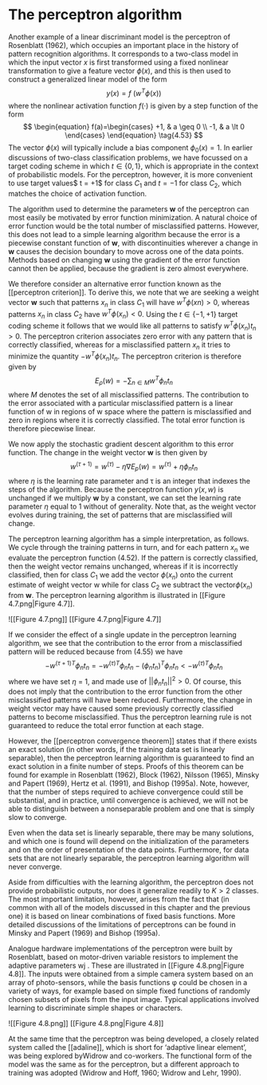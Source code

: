 # The perceptron algorithm
Another example of a linear discriminant model is the perceptron of Rosenblatt
(1962), which occupies an important place in the history of pattern recognition algorithms. It corresponds to a two-class model in which the input vector *x* is first
transformed using a fixed nonlinear transformation to give a feature vector $\phi(x)$,
and this is then used to construct a generalized linear model of the form
$$
y(x) = f\ (w^T\phi(x))
\tag{4.52}
$$
where the nonlinear activation function $f(·)$ is given by a step function of the form
$$
\begin{equation}
  f(a)=\begin{cases}
    +1, & a \geq 0 \\
    -1, & a \lt 0
  \end{cases}
\end{equation}
\tag{4.53}
$$
The vector $\phi(x)$ will typically include a bias component $\phi_0(x) = 1$. In earlier
discussions of two-class classification problems, we have focussed on a target coding scheme in which $t \in \{0, 1\}$, which is appropriate in the context of probabilistic models. For the perceptron, however, it is more convenient to use target values$ t = +1$ for class $C_1$ and $t = −1$ for class $C_2$, which matches the choice of activation function.

The algorithm used to determine the parameters **w** of the perceptron can most
easily be motivated by error function minimization. A natural choice of error function would be the total number of misclassified patterns. However, this does not lead to a simple learning algorithm because the error is a piecewise constant function of **w**, with discontinuities wherever a change in **w** causes the decision boundary to move across one of the data points. Methods based on changing **w** using the gradient of the error function cannot then be applied, because the gradient is zero almost everywhere.

We therefore consider an alternative error function known as the [[perceptron criterion]]. To derive this, we note that we are seeking a weight vector **w** such that
patterns $x_n$ in class $C_1$ will have $w^T\phi(xn) \gt 0$, whereas patterns $x_n$ in class $C_2$ have $w^T\phi(x_n) \lt 0$. Using the $t \in \{−1, +1\}$ target coding scheme it follows that we would like all patterns to satisfy $w^T\phi(x_n)t_n \gt 0$. The perceptron criterion associates zero error with any pattern that is correctly classified, whereas for a misclassified pattern $x_n$ it tries to minimize the quantity $−w^T\phi(x_n)t_n$. The perceptron criterion is therefore given by
$$
E_\rho(w) = -\sum_{n \in M}w^T\phi_nt_n
\tag{4.54}
$$
where *M* denotes the set of all misclassified patterns. The contribution to the error
associated with a particular misclassified pattern is a linear function of w in regions
of w space where the pattern is misclassified and zero in regions where it is correctly classified. The total error function is therefore piecewise linear.

We now apply the stochastic gradient descent algorithm to this error function.
The change in the weight vector **w** is then given by
$$
w^{(\tau+1)} = w^{(\tau)} - \eta \nabla E_p(w) = w^{(\tau)}+\eta\phi_nt_n
\tag{4.55}
$$
where $\eta$ is the learning rate parameter and τ is an integer that indexes the steps of
the algorithm. Because the perceptron function $y(x,w)$ is unchanged if we multiply
**w** by a constant, we can set the learning rate parameter $\eta$ equal to 1 without of
generality. Note that, as the weight vector evolves during training, the set of patterns that are misclassified will change.

The perceptron learning algorithm has a simple interpretation, as follows. We
cycle through the training patterns in turn, and for each pattern $x_n$ we evaluate the
perceptron function (4.52). If the pattern is correctly classified, then the weight
vector remains unchanged, whereas if it is incorrectly classified, then for class $C_1$
we add the vector $\phi(x_n)$ onto the current estimate of weight vector w while for
class $C_2$ we subtract the vector$\phi(x_n)$ from **w**. The perceptron learning algorithm is
illustrated in [[Figure 4.7.png|Figure 4.7]].

![[Figure 4.7.png]]
[[Figure 4.7.png|Figure 4.7]]

If we consider the effect of a single update in the perceptron learning algorithm,
we see that the contribution to the error from a misclassified pattern will be reduced because from (4.55) we have
$$
-w^{(\tau+1)T}\phi_nt_n = -w^{(\tau)T}\phi_nt_n - (\phi_nt_n)^T\phi_nt_n \lt -w^{(\tau)T}\phi_nt_n
\tag{4.56}
$$
where we have set $\eta$ = 1, and made use of $||\phi_nt_n||^2 \gt 0$. Of course, this does
not imply that the contribution to the error function from the other misclassified
patterns will have been reduced. Furthermore, the change in weight vector may have caused some previously correctly classified patterns to become misclassified. Thus the perceptron learning rule is not guaranteed to reduce the total error function at each stage.

However, the [[perceptron convergence theorem]] states that if there exists an exact
solution (in other words, if the training data set is linearly separable), then the
perceptron learning algorithm is guaranteed to find an exact solution in a finite number of steps. Proofs of this theorem can be found for example in Rosenblatt (1962), Block (1962), Nilsson (1965), Minsky and Papert (1969), Hertz et al. (1991), and Bishop (1995a). Note, however, that the number of steps required to achieve convergence could still be substantial, and in practice, until convergence is achieved, we will not be able to distinguish between a nonseparable problem and one that is simply slow to converge.

Even when the data set is linearly separable, there may be many solutions, and
which one is found will depend on the initialization of the parameters and on the order of presentation of the data points. Furthermore, for data sets that are not linearly separable, the perceptron learning algorithm will never converge.

Aside from difficulties with the learning algorithm, the perceptron does not provide
probabilistic outputs, nor does it generalize readily to $K \gt 2$ classes. The most
important limitation, however, arises from the fact that (in common with all of the
models discussed in this chapter and the previous one) it is based on linear combinations of fixed basis functions. More detailed discussions of the limitations of perceptrons can be found in Minsky and Papert (1969) and Bishop (1995a).

Analogue hardware implementations of the perceptron were built by Rosenblatt,
based on motor-driven variable resistors to implement the adaptive parameters wj .
These are illustrated in [[Figure 4.8.png|Figure 4.8]]. The inputs were obtained from a simple camera
system based on an array of photo-sensors, while the basis functions φ could be
chosen in a variety of ways, for example based on simple fixed functions of randomly chosen subsets of pixels from the input image. Typical applications involved learning to discriminate simple shapes or characters.

![[Figure 4.8.png]]
[[Figure 4.8.png|Figure 4.8]]

At the same time that the perceptron was being developed, a closely related
system called the [[adaline]], which is short for ‘adaptive linear element’, was being
explored byWidrow and co-workers. The functional form of the model was the same as for the perceptron, but a different approach to training was adopted (Widrow and Hoff, 1960; Widrow and Lehr, 1990).